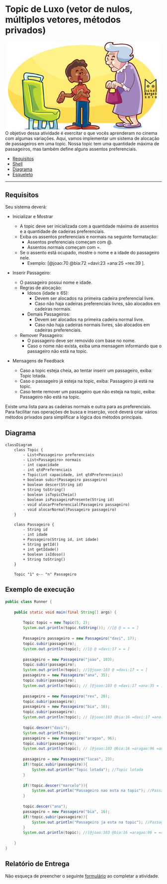 # Topic de Luxo (vetor de nulos, múltiplos vetores, métodos privados)

![](figura.jpg)
O objetivo dessa atividade é exercitar o que vocês aprenderam no cinema com algumas variações. Aqui, vamos implementar um sistema de alocação de passageiros em uma topic. Nossa topic tem uma quantidade máxima de passageiros, mas também define alguns assentos preferenciais.

- [Requisitos](#requisitos)
- [Shell](#shell)
- [Diagrama](#diagrama)
- [Esqueleto](#esqueleto)


***
## Requisitos
Seu sistema deverá:

- Inicializar e Mostrar
  - A topic deve ser inicializada com a quantidade máxima de assentos e a quantidade de cadeiras preferenciais.
  - Exiba os assentos preferenciais e normais na seguinte formatação:
    - Assentos preferenciais começam com @.
    - Assentos normais começam com =.
  - Se o assento está ocupado, mostre o nome e a idade do passageiro nele.
    - Exemplo: [@joao:70 @bia:72 =davi:23 =ana:25 =rex:39 ].

- Inserir Passageiro:
  - O passageiro possui nome e idade.
  - Regras de alocação:
     - Idosos (idade ≥ 65):
       - Devem ser alocados na primeira cadeira preferencial livre.
       - Caso não haja cadeiras preferenciais livres, são alocados em cadeiras normais.
    - Demais Passageiros:
       - Devem ser alocados na primeira cadeira normal livre.
       - Caso não haja cadeiras normais livres, são alocados em cadeiras preferenciais.
  - Remover Passageiro:
    - O passageiro deve ser removido com base no nome.
     - Caso o nome não exista, exiba uma mensagem informando que o passageiro não está na topic. 
- Mensagens de Feedback
  - Caso a topic esteja cheia, ao tentar inserir um passageiro, exiba: Topic lotada. 
  - Caso o passageiro já esteja na topic, exiba: Passageiro já está na topic. 
  - Caso tente remover um passageiro que não esteja na topic, exiba: Passageiro não está na topic.

Existe uma lista para as cadeiras normais e outra para as preferenciais. Para facilitar nas operações de busca e inserção, você deverá criar vários métodos privados para simplificar a lógica dos métodos principais.

## Diagrama
```mermaid
classDiagram
    class Topic {
        - List<Passageiro> preferenciais
        - List<Passageiro> normais
        - int capacidade
        - int qtdPreferenciais
        + Topic(int capacidade, int qtdPreferenciais)
        + boolean subir(Passageiro passageiro)
        + boolean descer(String id)
        + String toString()
        - boolean isTopicCheia()
        - boolean isPassageiroPresente(String id)
        - void alocarPreferencial(Passageiro passageiro)
        - void alocarNormal(Passageiro passageiro)
    }
    
    class Passageiro {
        - String id
        - int idade
        + Passageiro(String id, int idade)
        + String getId()
        + int getIdade()
        + boolean isIdoso()
        + String toString()
    }
    
    Topic "1" o-- "n" Passageiro
```


## Exemplo de execução
```java
public class Runner {

    public static void main(final String[] args) {

        Topic topic = new Topic(5, 2);
        System.out.println(topic.toString()); //[@ @ = = = ]

        Passageiro passageiro = new Passageiro("davi", 17);
        topic.subir(passageiro);
        System.out.println(topic); //[@ @ =davi:17 = = ]

        passageiro = new Passageiro("joao", 103);
        topic.subir(passageiro);
        System.out.println(topic); //[@joao:103 @ =davi:17 = = ]
        passageiro = new Passageiro("ana", 35);
        topic.subir(passageiro);
        System.out.println(topic); // [@joao:103 @ =davi:17 =ana:35 = ]

        passageiro = new Passageiro("rex", 20);
        topic.subir(passageiro);
        passageiro = new Passageiro("bia", 16);
        topic.subir(passageiro);
        System.out.println(topic); // [@joao:103 @bia:16 =davi:17 =ana:35 =rex:20 ]

        topic.descer("davi");
        System.out.println(topic);
        passageiro = new Passageiro("aragao", 96);
        topic.subir(passageiro);
        System.out.println(topic); // [@joao:103 @bia:16 =aragao:96 =ana:35 =rex:20 ]

        passageiro = new Passageiro("lucas", 23);
        if(!topic.subir(passageiro)){
            System.out.println("Topic lotada"); //Topic lotada
        }

        if(!topic.descer("marcelo")){
            System.out.println("Passageiro nao esta na topic"); //Passageiro nao esta na topic
        }

        topic.descer("ana");
        passageiro = new Passageiro("bia", 16);
        if(!topic.subir(passageiro)){
            System.out.println("Passageiro ja esta na topic"); //Passageiro ja esta na topic
        }
        System.out.println(topic); //[@joao:103 @bia:16 =aragao:96 = =rex:20 ]

    }
}

```


## Relatório de Entrega

Não esqueça de preencher o seguinte [formulário](https://forms.gle/xTkFeehZ2ocTctPu9) ao completar a atividade.
